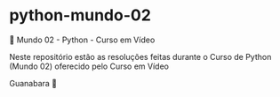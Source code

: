 # python-mundo-02
 🐍 Mundo 02 - Python - Curso em Vídeo

Neste repositório estão as resoluções feitas durante o Curso de Python (Mundo 02) oferecido pelo Curso em Vídeo

Guanabara 💙
